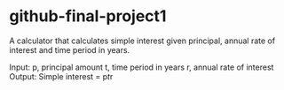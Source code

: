 # github-final-project1

A calculator that calculates simple interest given principal, annual rate of interest and time period in years.

Input:
   p, principal amount
   t, time period in years
   r, annual rate of interest
Output:
   Simple interest = p*t*r
